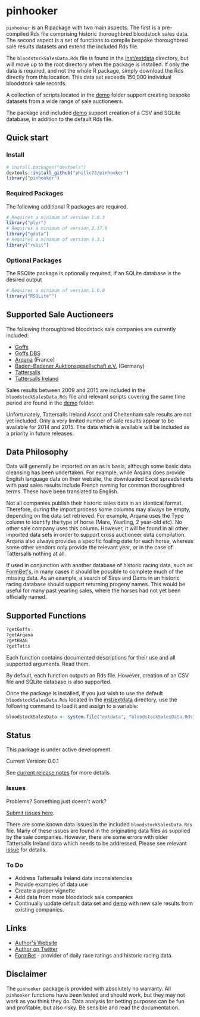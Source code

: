 pinhooker
=======

`pinhooker` is an R package with two main aspects. The first is a pre-compiled Rds file comprising historic thoroughbred bloodstock sales data. The second aspect is a set of functions to compile bespoke thoroughbred sale results datasets and extend the included Rds file.

The `bloodstockSalesData.Rds` file is found in the [inst/extdata](https://github.com/phillc73/pinhooker/tree/master/inst/extdata) directory, but will move up to the root directory when the package is installed. If only the data is required, and not the whole R package, simply download the Rds directly from this location. This data set exceeds 150,000 individual bloodstock sale records.

A collection of scripts located in the [demo](https://github.com/phillc73/pinhooker/tree/master/demo) folder support creating bespoke datasets from a wide range of sale auctioneers.

The package and included [demo](https://github.com/phillc73/pinhooker/tree/master/demo) support creation of a CSV and SQLite database, in addition to the default Rds file.

## Quick start

### Install

```r
# install.packages("devtools")
devtools::install_github("phillc73/pinhooker")
library("pinhooker")
```
### Required Packages

The following additional R packages are required.

```r
# Requires a minimum of version 1.8.3
library("plyr")
# Requires a minimum of version 2.17.0
library("gdata")
# Requires a minimum of version 0.3.1
library("rvest")
```
### Optional Packages

The RSQlite package is optionally required, if an SQLite database is the desired output

```r
# Requires a minimum of version 1.0.0
library("RSQLite"")
```
## Supported Sale Auctioneers

The following thoroughbred bloodstock sale companies are currently included:

* [Goffs](http://www.goffs.com)
* [Goffs DBS](http://www.goffsdbs.com)
* [Arqana](http://www.arqana.com) (France)
* [Baden-Badener Auktionsgesellschaft e.V.](http://www.bbag-sales.de/) (Germany)
* [Tattersalls](http://www.tattersalls.com)
* [Tattersalls Ireland](http://www.tattersalls.ie)

Sales results between 2009 and 2015 are included in the `bloodstockSalesData.Rds` file and relevant scripts covering the same time period are found in the [demo](https://github.com/phillc73/pinhooker/tree/master/demo) folder.

Unfortunately, Tattersalls Ireland Ascot and Cheltenham sale results are not yet included. Only a very limited number of sale results appear to be available for 2014 and 2015. The data which is available will be included as a priority in future releases.

## Data Philosophy

Data will generally be imported on an as is basis, although some basic data cleansing has been undertaken. For example, while Arqana does provide English language data on their website, the downloaded Excel spreadsheets with past sales results include French naming for common thoroughbred terms. These have been translated to English.

Not all companies publish their historic sales data in an identical format. Therefore, during the import process some columns may always be empty, depending on the data set retrieved. For example, Arqana uses the Type column to identify the type of horse (Mare, Yearling, 2 year-old etc). No other sale company uses this column. However, it will be found in all other imported data sets in order to support cross auctioneer data compilation. Arqana also always provides a specific foaling date for each horse, whereas some other vendors only provide the relevant year, or in the case of Tattersalls nothing at all.

If used in conjunction with another database of historic racing data, such as [FormBet's](http://formbet.co.uk), in many cases it should be possible to complete much of the missing data. As an example, a search of Sires and Dams in an historic racing database should support returning progeny names. This would be useful for many past yearling sales, where the horses had not yet been officially named.

## Supported Functions

```r
?getGoffs
?getArqana
?getBBAG
?getTatts
```
Each function contains documented descriptions for their use and all supported arguments. Read them.

By default, each function outputs an Rds file. However, creation of an CSV file and SQLite database is also supported.

Once the package is installed, if you just wish to use the default `bloodstockSalesData.Rds` located in the [inst/extdata](https://github.com/phillc73/pinhooker/tree/master/inst/extdata) directory, use the following command to load it and assign to a variable:

```r
bloodstockSalesData <- system.file("extdata", "bloodstockSalesData.Rds", package = "pinhooker")
```
## Status

This package is under active development.

Current Version: 0.0.1

See [current release notes](https://github.com/phillc73/pinhooker/releases) for more details.

### Issues

Problems? Something just doesn't work?

[Submit issues here](https://github.com/phillc73/pinhooker/issues).

There are some known data issues in the included `bloodstockSalesData.Rds` file. Many of these issues are found in the originating data files as supplied by the sale companies. However, there are some errors with older Tattersalls Ireland data which needs to be addressed. Please see relevant [issue](https://github.com/phillc73/pinhooker/issues) for details.

### To Do

* Address Tattersalls Ireland data inconsistencies
* Provide examples of data use
* Create a proper vignette
* Add data from more bloodstock sale companies
* Continually update default data set and [demo](https://github.com/phillc73/pinhooker/tree/master/demo) with new sale results from existing companies.

## Links

* [Author's Website](http://www.starkingdom.co.uk)
* [Author on Twitter](https://twitter.com/_starkingdom)
* [FormBet](http://formbet.co.uk) - provider of daily race ratings and historic racing data.

## Disclaimer

The `pinhooker` package is provided with absolutely no warranty. All `pinhooker` functions have been tested and should work, but they may not work as you think they do. Data analysis for betting purposes can be fun and profitable, but also risky. Be sensible and read the documentation.
